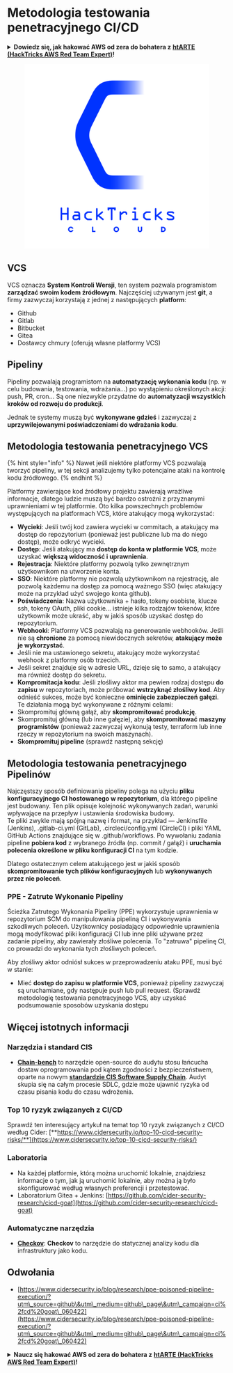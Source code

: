 # Metodologia testowania penetracyjnego CI/CD

<details>

<summary><strong>Dowiedz się, jak hakować AWS od zera do bohatera z</strong> <a href="https://training.hacktricks.xyz/courses/arte"><strong>htARTE (HackTricks AWS Red Team Expert)</strong></a><strong>!</strong></summary>

Inne sposoby wsparcia HackTricks:

* Jeśli chcesz zobaczyć swoją **firmę reklamowaną w HackTricks** lub **pobrać HackTricks w formacie PDF**, sprawdź [**SUBSCRIPTION PLANS**](https://github.com/sponsors/carlospolop)!
* Zdobądź [**oficjalne gadżety PEASS & HackTricks**](https://peass.creator-spring.com)
* Odkryj [**Rodzinę PEASS**](https://opensea.io/collection/the-peass-family), naszą kolekcję ekskluzywnych [**NFT**](https://opensea.io/collection/the-peass-family)
* **Dołącz do** 💬 [**grupy Discord**](https://discord.gg/hRep4RUj7f) lub [**grupy telegramowej**](https://t.me/peass) lub **śledź** mnie na **Twitterze** 🐦 [**@hacktricks_live**](https://twitter.com/hacktricks_live)**.**
* **Podziel się swoimi sztuczkami hakerskimi, przesyłając PR-y do** [**HackTricks**](https://github.com/carlospolop/hacktricks) i [**HackTricks Cloud**](https://github.com/carlospolop/hacktricks-cloud) github repos.

</details>

<figure><img src="../.gitbook/assets/CLOUD-logo-letters.svg" alt=""><figcaption></figcaption></figure>

## VCS

VCS oznacza **System Kontroli Wersji**, ten system pozwala programistom **zarządzać swoim kodem źródłowym**. Najczęściej używanym jest **git**, a firmy zazwyczaj korzystają z jednej z następujących **platform**:

* Github
* Gitlab
* Bitbucket
* Gitea
* Dostawcy chmury (oferują własne platformy VCS)

## Pipeliny

Pipeliny pozwalają programistom na **automatyzację wykonania kodu** (np. w celu budowania, testowania, wdrażania...) po wystąpieniu określonych akcji: push, PR, cron... Są one niezwykle przydatne do **automatyzacji wszystkich kroków od rozwoju do produkcji**.

Jednak te systemy muszą być **wykonywane gdzieś** i zazwyczaj z **uprzywilejowanymi poświadczeniami do wdrażania kodu**.

## Metodologia testowania penetracyjnego VCS

{% hint style="info" %}
Nawet jeśli niektóre platformy VCS pozwalają tworzyć pipeliny, w tej sekcji analizujemy tylko potencjalne ataki na kontrolę kodu źródłowego.
{% endhint %}

Platformy zawierające kod źródłowy projektu zawierają wrażliwe informacje, dlatego ludzie muszą być bardzo ostrożni z przyznanymi uprawnieniami w tej platformie. Oto kilka powszechnych problemów występujących na platformach VCS, które atakujący mogą wykorzystać:

* **Wycieki**: Jeśli twój kod zawiera wycieki w commitach, a atakujący ma dostęp do repozytorium (ponieważ jest publiczne lub ma do niego dostęp), może odkryć wycieki.
* **Dostęp**: Jeśli atakujący ma **dostęp do konta w platformie VCS**, może uzyskać **większą widoczność i uprawnienia**.
* **Rejestracja**: Niektóre platformy pozwolą tylko zewnętrznym użytkownikom na utworzenie konta.
* **SSO**: Niektóre platformy nie pozwolą użytkownikom na rejestrację, ale pozwolą każdemu na dostęp za pomocą ważnego SSO (więc atakujący może na przykład użyć swojego konta github).
* **Poświadczenia**: Nazwa użytkownika + hasło, tokeny osobiste, klucze ssh, tokeny OAuth, pliki cookie... istnieje kilka rodzajów tokenów, które użytkownik może ukraść, aby w jakiś sposób uzyskać dostęp do repozytorium.
* **Webhooki**: Platformy VCS pozwalają na generowanie webhooków. Jeśli nie są **chronione** za pomocą niewidocznych sekretów, **atakujący może je wykorzystać**.
* Jeśli nie ma ustawionego sekretu, atakujący może wykorzystać webhook z platformy osób trzecich.
* Jeśli sekret znajduje się w adresie URL, dzieje się to samo, a atakujący ma również dostęp do sekretu.
* **Kompromitacja kodu**: Jeśli złośliwy aktor ma pewien rodzaj dostępu **do zapisu** w repozytoriach, może próbować **wstrzyknąć złośliwy kod**. Aby odnieść sukces, może być konieczne **ominięcie zabezpieczeń gałęzi**. Te działania mogą być wykonywane z różnymi celami:
* Skompromituj główną gałąź, aby **skompromitować produkcję**.
* Skompromituj główną (lub inne gałęzie), aby **skompromitować maszyny programistów** (ponieważ zazwyczaj wykonują testy, terraform lub inne rzeczy w repozytorium na swoich maszynach).
* **Skompromituj pipeline** (sprawdź następną sekcję)

## Metodologia testowania penetracyjnego Pipelinów

Najczęstszy sposób definiowania pipeliny polega na użyciu **pliku konfiguracyjnego CI hostowanego w repozytorium**, dla którego pipeline jest budowany. Ten plik opisuje kolejność wykonywanych zadań, warunki wpływające na przepływ i ustawienia środowiska budowy.\
Te pliki zwykle mają spójną nazwę i format, na przykład — Jenkinsfile (Jenkins), .gitlab-ci.yml (GitLab), .circleci/config.yml (CircleCI) i pliki YAML GitHub Actions znajdujące się w .github/workflows. Po wywołaniu zadania pipeline **pobiera kod** z wybranego źródła (np. commit / gałąź) i **uruchamia polecenia określone w pliku konfiguracji CI** na tym kodzie.

Dlatego ostatecznym celem atakującego jest w jakiś sposób **skompromitowanie tych plików konfiguracyjnych** lub **wykonywanych przez nie poleceń**.

### PPE - Zatrute Wykonanie Pipeliny

Ścieżka Zatrutego Wykonania Pipeliny (PPE) wykorzystuje uprawnienia w repozytorium SCM do manipulowania pipeliną CI i wykonywania szkodliwych poleceń. Użytkownicy posiadający odpowiednie uprawnienia mogą modyfikować pliki konfiguracji CI lub inne pliki używane przez zadanie pipeliny, aby zawierały złośliwe polecenia. To "zatruwa" pipelinę CI, co prowadzi do wykonania tych złośliwych poleceń.

Aby złośliwy aktor odniósł sukces w przeprowadzeniu ataku PPE, musi być w stanie:

* Mieć **dostęp do zapisu w platformie VCS**, ponieważ pipeliny zazwyczaj są uruchamiane, gdy następuje push lub pull request. (Sprawdź metodologię testowania penetracyjnego VCS, aby uzyskać podsumowanie sposobów uzyskania dostępu
## Więcej istotnych informacji

### Narzędzia i standard CIS

* [**Chain-bench**](https://github.com/aquasecurity/chain-bench) to narzędzie open-source do audytu stosu łańcucha dostaw oprogramowania pod kątem zgodności z bezpieczeństwem, oparte na nowym [**standardzie CIS Software Supply Chain**](https://github.com/aquasecurity/chain-bench/blob/main/docs/CIS-Software-Supply-Chain-Security-Guide-v1.0.pdf). Audyt skupia się na całym procesie SDLC, gdzie może ujawnić ryzyka od czasu pisania kodu do czasu wdrożenia.

### Top 10 ryzyk związanych z CI/CD

Sprawdź ten interesujący artykuł na temat top 10 ryzyk związanych z CI/CD według Cider: [**https://www.cidersecurity.io/top-10-cicd-security-risks/**](https://www.cidersecurity.io/top-10-cicd-security-risks/)

### Laboratoria

* Na każdej platformie, którą można uruchomić lokalnie, znajdziesz informacje o tym, jak ją uruchomić lokalnie, aby można ją było skonfigurować według własnych preferencji i przetestować.
* Laboratorium Gitea + Jenkins: [https://github.com/cider-security-research/cicd-goat](https://github.com/cider-security-research/cicd-goat)

### Automatyczne narzędzia

* [**Checkov**](https://github.com/bridgecrewio/checkov): **Checkov** to narzędzie do statycznej analizy kodu dla infrastruktury jako kodu.

## Odwołania

* [https://www.cidersecurity.io/blog/research/ppe-poisoned-pipeline-execution/?utm\_source=github\&utm\_medium=github\_page\&utm\_campaign=ci%2fcd%20goat\_060422](https://www.cidersecurity.io/blog/research/ppe-poisoned-pipeline-execution/?utm\_source=github\&utm\_medium=github\_page\&utm\_campaign=ci%2fcd%20goat\_060422)

<details>

<summary><strong>Naucz się hakować AWS od zera do bohatera z</strong> <a href="https://training.hacktricks.xyz/courses/arte"><strong>htARTE (HackTricks AWS Red Team Expert)</strong></a><strong>!</strong></summary>

Inne sposoby wsparcia HackTricks:

* Jeśli chcesz zobaczyć **reklamę swojej firmy w HackTricks** lub **pobrać HackTricks w formacie PDF**, sprawdź [**PLAN SUBSKRYPCJI**](https://github.com/sponsors/carlospolop)!
* Zdobądź [**oficjalne gadżety PEASS & HackTricks**](https://peass.creator-spring.com)
* Odkryj [**Rodzinę PEASS**](https://opensea.io/collection/the-peass-family), naszą kolekcję ekskluzywnych [**NFT**](https://opensea.io/collection/the-peass-family)
* **Dołącz do** 💬 [**grupy Discord**](https://discord.gg/hRep4RUj7f) lub [**grupy telegramowej**](https://t.me/peass) lub **śledź** mnie na **Twitterze** 🐦 [**@hacktricks_live**](https://twitter.com/hacktricks_live)**.**
* **Podziel się swoimi sztuczkami hakerskimi, przesyłając PR-y do** [**HackTricks**](https://github.com/carlospolop/hacktricks) i [**HackTricks Cloud**](https://github.com/carlospolop/hacktricks-cloud) github repos.

</details>
